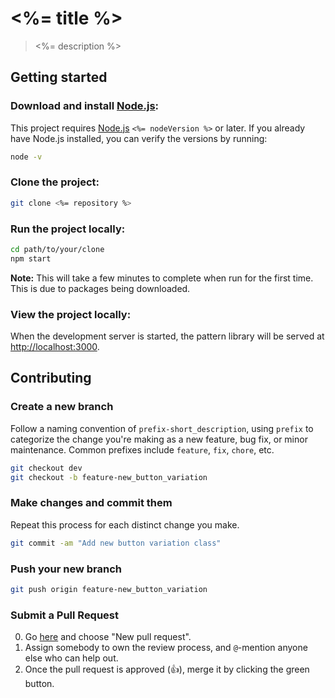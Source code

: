 [Autoprefixer]: https://github.com/postcss/autoprefixer
[Babel]: https://babeljs.io
[Browsersync]: http://www.browsersync.io
[Gulp]: https://github.com/gulpjs/gulp
[Handlebars]: http://handlebarsjs.com
[netlify]: http://www.netlify.com
[Node.js]: http://nodejs.org
[npm]: http://npmjs.com
[webpack]: https://webpack.github.io
[YAML front matter]: http://assemble.io/docs/YAML-front-matter.html
[handlebars-layouts]: https://github.com/shannonmoeller/handlebars-layouts

# <%= title %>

> <%= description %>

## Getting started

### Download and install [Node.js]:

This project requires [Node.js] `<%= nodeVersion %>` or later. If you already have Node.js installed, you can verify the versions by running:

```sh
node -v
```

### Clone the project:

```sh
git clone <%= repository %>
```

### Run the project locally:

```sh
cd path/to/your/clone
npm start
```

**Note:** This will take a few minutes to complete when run for the first time. This is due to packages being downloaded.

### View the project locally:

When the development server is started, the pattern library will be served at <http://localhost:3000>.

## Contributing

### Create a new branch

Follow a naming convention of `prefix-short_description`, using `prefix` to categorize the change you're making as a new feature, bug fix, or minor maintenance. Common prefixes include `feature`, `fix`, `chore`, etc.

```sh
git checkout dev
git checkout -b feature-new_button_variation
```

### Make changes and commit them

Repeat this process for each distinct change you make.

```sh
git commit -am "Add new button variation class"
```

### Push your new branch

```sh
git push origin feature-new_button_variation
```

### Submit a Pull Request

0. Go [here](./pulls) and choose "New pull request".
0. Assign somebody to own the review process, and `@`-mention anyone else who can help out.
0. Once the pull request is approved (:+1:), merge it by clicking the green button.
